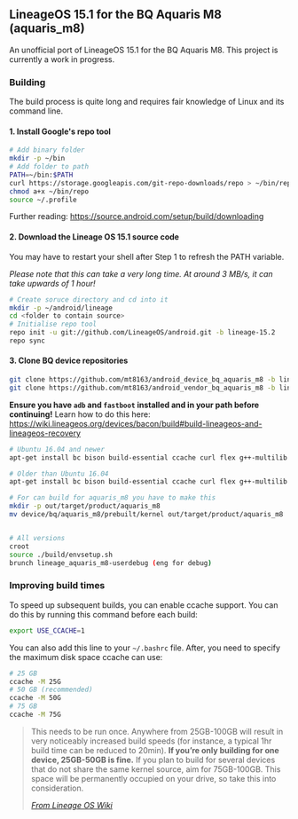 ## LineageOS 15.1 for the BQ Aquaris M8 (aquaris_m8)

An unofficial port of LineageOS 15.1 for the BQ Aquaris M8. This project is currently a work in progress.

### Building

The build process is quite long and requires fair knowledge of Linux and its command line.

#### 1. Install Google's repo tool

```bash
# Add binary folder
mkdir -p ~/bin
# Add folder to path
PATH=~/bin:$PATH
curl https://storage.googleapis.com/git-repo-downloads/repo > ~/bin/repo
chmod a+x ~/bin/repo
source ~/.profile
```

Further reading: https://source.android.com/setup/build/downloading

#### 2. Download the Lineage OS 15.1 source code

You may have to restart your shell after Step 1 to refresh the PATH variable.

*Please note that this can take a very long time. At around 3 MB/s, it can take upwards of 1 hour!*

```bash
# Create soruce directory and cd into it
mkdir -p ~/android/lineage
cd <folder to contain source>
# Initialise repo tool
repo init -u git://github.com/LineageOS/android.git -b lineage-15.2
repo sync
```

#### 3. Clone BQ device repositories

```bash
git clone https://github.com/mt8163/android_device_bq_aquaris_m8 -b lineage-15.1 device/bq/aquaris_m8
git clone https://github.com/mt8163/android_vendor_bq_aquaris_m8 -b lineage-15.1 vendor/bq/aquaris_m8
```

**Ensure you have `adb` and `fastboot` installed and in your path before continuing!**
Learn how to do this here: https://wiki.lineageos.org/devices/bacon/build#build-lineageos-and-lineageos-recovery

```bash
# Ubuntu 16.04 and newer
apt-get install bc bison build-essential ccache curl flex g++-multilib gcc-multilib git gnupg gperf imagemagick lib32ncurses5-dev lib32readline-dev lib32z1-dev liblz4-tool libncurses5-dev libsdl1.2-dev libssl-dev libwxgtk3.0-dev libxml2 libxml2-utils lzop pngcrush rsync schedtool squashfs-tools xsltproc zip zlib1g-dev

# Older than Ubuntu 16.04
apt-get install bc bison build-essential ccache curl flex g++-multilib gcc-multilib git gnupg gperf imagemagick lib32ncurses5-dev lib32readline-dev lib32z1-dev liblz4-tool libncurses5-dev libsdl1.2-dev libssl-dev libwxgtk2.8-dev libxml2 libxml2-utils lzop pngcrush rsync schedtool squashfs-tools xsltproc zip zlib1g-dev

# For can build for aquaris_m8 you have to make this
mkdir -p out/target/product/aquaris_m8
mv device/bq/aquaris_m8/prebuilt/kernel out/target/product/aquaris_m8


# All versions
croot
source ./build/envsetup.sh
brunch lineage_aquaris_m8-userdebug (eng for debug)
```

### Improving build times

To speed up subsequent builds, you can enable ccache support. You can do this by running this command before each build:
```bash
export USE_CCACHE=1
```
You can also add this line to your `~/.bashrc` file. After, you need to specify the maximum disk space ccache can use:
```bash
# 25 GB
ccache -M 25G
# 50 GB (recommended)
ccache -M 50G
# 75 GB
ccache -M 75G
```
> This needs to be run once. Anywhere from 25GB-100GB will result in very noticeably increased build speeds (for instance, a typical 1hr build time can be reduced to 20min). **If you’re only building for one device, 25GB-50GB is fine.** If you plan to build for several devices that do not share the same kernel source, aim for 75GB-100GB. This space will be permanently occupied on your drive, so take this into consideration.
>
> [*From Lineage OS Wiki*](https://wiki.lineageos.org/devices/bacon/build#turn-on-caching-to-speed-up-build)
